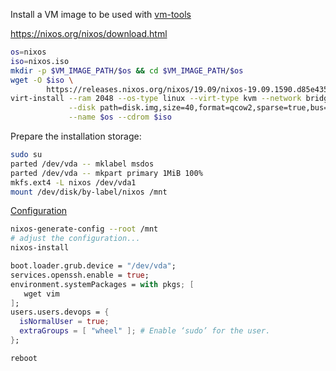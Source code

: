
Install a VM image to be used with [vm-tools](https://github.com/vpenso/vm-tools)

https://nixos.org/nixos/download.html

```bash
os=nixos
iso=nixos.iso
mkdir -p $VM_IMAGE_PATH/$os && cd $VM_IMAGE_PATH/$os
wget -O $iso \
        https://releases.nixos.org/nixos/19.09/nixos-19.09.1590.d85e435b7bd/nixos-minimal-19.09.1590.d85e435b7bd-x86_64-linux.iso
virt-install --ram 2048 --os-type linux --virt-type kvm --network bridge=nbr0 \
             --disk path=disk.img,size=40,format=qcow2,sparse=true,bus=virtio \
             --name $os --cdrom $iso
```

Prepare the installation storage:

```bash
sudo su
parted /dev/vda -- mklabel msdos
parted /dev/vda -- mkpart primary 1MiB 100%
mkfs.ext4 -L nixos /dev/vda1
mount /dev/disk/by-label/nixos /mnt
```

[Configuration](https://nixos.org/nixos/manual/index.html#sec-configuration-syntax)

```bash
nixos-generate-config --root /mnt
# adjust the configuration...
nixos-install
```
```nix
boot.loader.grub.device = "/dev/vda";
services.openssh.enable = true;
environment.systemPackages = with pkgs; [
   wget vim
];
users.users.devops = {
  isNormalUser = true;
  extraGroups = [ "wheel" ]; # Enable ‘sudo’ for the user.
};
```
```bash
reboot
